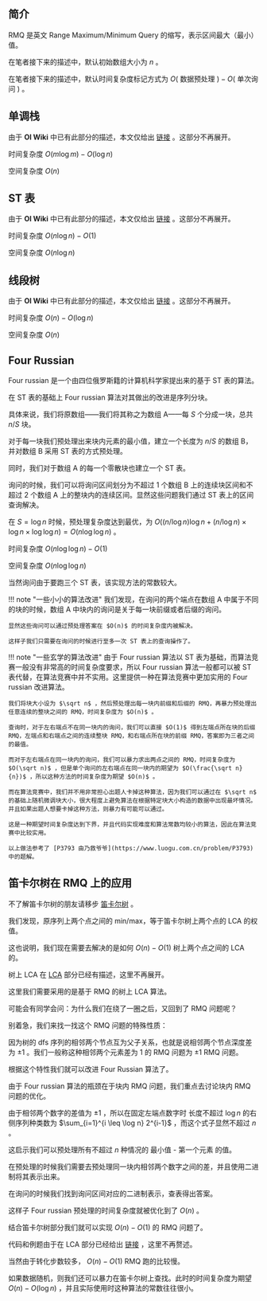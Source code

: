 ## 简介

RMQ 是英文 Range Maximum/Minimum Query 的缩写，表示区间最大（最小）值。

在笔者接下来的描述中，默认初始数组大小为 $n$ 。

在笔者接下来的描述中，默认时间复杂度标记方式为 $O($ 数据预处理 $)-O($ 单次询问 $)$ 。

## 单调栈

由于 **OI Wiki** 中已有此部分的描述，本文仅给出 [链接](../ds/monotonous-stack.md) 。这部分不再展开。

时间复杂度 $O(m\log m)-O(\log n)$ 

空间复杂度 $O(n)$ 

## ST 表

由于 **OI Wiki** 中已有此部分的描述，本文仅给出 [链接](../ds/sparse-table.md) 。这部分不再展开。

时间复杂度 $O(n\log n)-O(1)$ 

空间复杂度 $O(n\log n)$ 

## 线段树

由于 **OI Wiki** 中已有此部分的描述，本文仅给出 [链接](../ds/seg.md) 。这部分不再展开。

时间复杂度 $O(n)-O(\log n)$ 

空间复杂度 $O(n)$ 

## Four Russian

Four russian 是一个由四位俄罗斯籍的计算机科学家提出来的基于 ST 表的算法。

在 ST 表的基础上 Four russian 算法对其做出的改进是序列分块。

具体来说，我们将原数组——我们将其称之为数组 A——每 $S$ 个分成一块，总共 $n/S$ 块。

对于每一块我们预处理出来块内元素的最小值，建立一个长度为 $n/S$ 的数组 B，并对数组 B 采用 ST 表的方式预处理。

同时，我们对于数组 A 的每一个零散块也建立一个 ST 表。

询问的时候，我们可以将询问区间划分为不超过 1 个数组 B 上的连续块区间和不超过 2 个数组 A 上的整块内的连续区间。显然这些问题我们通过 ST 表上的区间查询解决。

在 $S=\log n$ 时候，预处理复杂度达到最优，为 $O((n / \log n)\log n+(n / \log n)\times\log n\times\log \log n)=O(n\log \log n)$ 。

时间复杂度 $O(n\log \log n)-O(1)$ 

空间复杂度 $O(n\log \log n)$ 

当然询问由于要跑三个 ST 表，该实现方法的常数较大。

!!! note "一些小小的算法改进"
    我们发现，在询问的两个端点在数组 A 中属于不同的块的时候，数组 A 中块内的询问是关于每一块前缀或者后缀的询问。
    
    显然这些询问可以通过预处理答案在 $O(n)$ 的时间复杂度内被解决。
    
    这样子我们只需要在询问的时候进行至多一次 ST 表上的查询操作了。

!!! note "一些玄学的算法改进"
    由于 Four russian 算法以 ST 表为基础，而算法竞赛一般没有非常高的时间复杂度要求，所以 Four russian 算法一般都可以被 ST 表代替，在算法竞赛中并不实用。这里提供一种在算法竞赛中更加实用的 Four russian 改进算法。
    
    我们将块大小设为 $\sqrt n$ ，然后预处理出每一块内前缀和后缀的 RMQ，再暴力预处理出任意连续的整块之间的 RMQ，时间复杂度为 $O(n)$ 。
    
    查询时，对于左右端点不在同一块内的询问，我们可以直接 $O(1)$ 得到左端点所在块的后缀 RMQ，左端点和右端点之间的连续整块 RMQ，和右端点所在块的前缀 RMQ，答案即为三者之间的最值。
    
    而对于左右端点在同一块内的询问，我们可以暴力求出两点之间的 RMQ，时间复杂度为 $O(\sqrt n)$ ，但是单个询问的左右端点在同一块内的期望为 $O(\frac{\sqrt n}{n})$ ，所以这种方法的时间复杂度为期望 $O(n)$ 。
    
    而在算法竞赛中，我们并不用非常担心出题人卡掉这种算法，因为我们可以通过在 $\sqrt n$ 的基础上随机微调块大小，很大程度上避免算法在根据特定块大小构造的数据中出现最坏情况。并且如果出题人想要卡掉这种方法，则暴力有可能可以通过。
    
    这是一种期望时间复杂度达到下界，并且代码实现难度和算法常数均较小的算法，因此在算法竞赛中比较实用。
    
    以上做法参考了 [P3793 由乃救爷爷](https://www.luogu.com.cn/problem/P3793) 中的题解。

## 笛卡尔树在 RMQ 上的应用

不了解笛卡尔树的朋友请移步 [笛卡尔树](../ds/cartesian-tree.md) 。

我们发现，原序列上两个点之间的 min/max，等于笛卡尔树上两个点的 LCA 的权值。

这也说明，我们现在需要去解决的是如何 $O(n)-O(1)$ 树上两个点之间的 LCA 的。

树上 LCA 在 [LCA](../graph/lca.md) 部分已经有描述，这里不再展开。

这里我们需要采用的是基于 RMQ 的树上 LCA 算法。

可能会有同学会问：为什么我们在绕了一圈之后，又回到了 RMQ 问题呢？

别着急，我们来找一找这个 RMQ 问题的特殊性质：

因为树的 dfs 序列的相邻两个节点互为父子关系，也就是说相邻两个节点深度差为 $\pm 1$ 。我们一般称这种相邻两个元素差为 1 的 RMQ 问题为 $\pm 1$ RMQ 问题。

根据这个特性我们就可以改进 Four Russian 算法了。

由于 Four russian 算法的瓶颈在于块内 RMQ 问题，我们重点去讨论块内 RMQ 问题的优化。

由于相邻两个数字的差值为 $\pm 1$ ，所以在固定左端点数字时 长度不超过 $\log n$ 的右侧序列种类数为 $\sum_{i=1}^{i \leq \log n} 2^{i-1}$ ，而这个式子显然不超过 $n$ 。

这启示我们可以预处理所有不超过 $n$ 种情况的 最小值 - 第一个元素 的值。

在预处理的时候我们需要去预处理同一块内相邻两个数字之间的差，并且使用二进制将其表示出来。

在询问的时候我们找到询问区间对应的二进制表示，查表得出答案。

这样子 Four russian 预处理的时间复杂度就被优化到了 $O(n)$ 。

结合笛卡尔树部分我们就可以实现 $O(n)-O(1)$ 的 RMQ 问题了。

代码和例题由于在 LCA 部分已经给出 [链接](../graph/lca.md) ，这里不再赘述。

当然由于转化步数较多， $O(n)-O(1)$ RMQ 跑的比较慢。

如果数据随机，则我们还可以暴力在笛卡尔树上查找。此时的时间复杂度为期望 $O(n)-O(\log n)$ ，并且实际使用时这种算法的常数往往很小。
